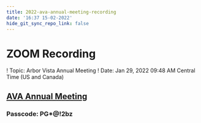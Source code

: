 ```yaml
---
title: 2022-ava-annual-meeting-recording
date: '16:37 15-02-2022'
hide_git_sync_repo_link: false
---
```


# ZOOM Recording

! Topic: Arbor Vista Annual Meeting
! Date: Jan 29, 2022 09:48 AM Central Time (US and Canada)

## [AVA Annual Meeting](https://us02web.zoom.us/rec/share/2VQrT8Hhy7mVhChgB47pJQsu9pgnHFUw-0_ZPQwNGxCOuMbhWCkVmdUyhaF-pnb7.5fXJ64c4CCq25QF_) 

### Passcode: PG*@!2bz
